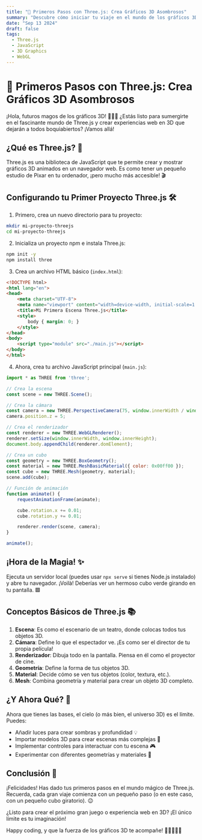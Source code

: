 ```yaml
---
title: "🌟 Primeros Pasos con Three.js: Crea Gráficos 3D Asombrosos"
summary: "Descubre cómo iniciar tu viaje en el mundo de los gráficos 3D con Three.js. Aprende los conceptos básicos y crea tu primera escena interactiva. ¡Es más fácil de lo que piensas! 🚀"
date: "Sep 13 2024"
draft: false
tags:
  - Three.js
  - JavaScript
  - 3D Graphics
  - WebGL
---
```


# 🌟 Primeros Pasos con Three.js: Crea Gráficos 3D Asombrosos

¡Hola, futuros magos de los gráficos 3D! 🧙‍♂️✨ ¿Estás listo para sumergirte en el fascinante mundo de Three.js y crear experiencias web en 3D que dejarán a todos boquiabiertos? ¡Vamos allá!

## ¿Qué es Three.js? 🤔

Three.js es una biblioteca de JavaScript que te permite crear y mostrar gráficos 3D animados en un navegador web. Es como tener un pequeño estudio de Pixar en tu ordenador, ¡pero mucho más accesible! 🎬

## Configurando tu Primer Proyecto Three.js 🛠️

1. Primero, crea un nuevo directorio para tu proyecto:

```bash
mkdir mi-proyecto-threejs
cd mi-proyecto-threejs
```

2. Inicializa un proyecto npm e instala Three.js:

```bash
npm init -y
npm install three
```

3. Crea un archivo HTML básico (`index.html`):

```html
<!DOCTYPE html>
<html lang="en">
<head>
    <meta charset="UTF-8">
    <meta name="viewport" content="width=device-width, initial-scale=1.0">
    <title>Mi Primera Escena Three.js</title>
    <style>
        body { margin: 0; }
    </style>
</head>
<body>
    <script type="module" src="./main.js"></script>
</body>
</html>
```

4. Ahora, crea tu archivo JavaScript principal (`main.js`):

```javascript
import * as THREE from 'three';

// Crea la escena
const scene = new THREE.Scene();

// Crea la cámara
const camera = new THREE.PerspectiveCamera(75, window.innerWidth / window.innerHeight, 0.1, 1000);
camera.position.z = 5;

// Crea el renderizador
const renderer = new THREE.WebGLRenderer();
renderer.setSize(window.innerWidth, window.innerHeight);
document.body.appendChild(renderer.domElement);

// Crea un cubo
const geometry = new THREE.BoxGeometry();
const material = new THREE.MeshBasicMaterial({ color: 0x00ff00 });
const cube = new THREE.Mesh(geometry, material);
scene.add(cube);

// Función de animación
function animate() {
    requestAnimationFrame(animate);

    cube.rotation.x += 0.01;
    cube.rotation.y += 0.01;

    renderer.render(scene, camera);
}

animate();
```

## ¡Hora de la Magia! ✨

Ejecuta un servidor local (puedes usar `npx serve` si tienes Node.js instalado) y abre tu navegador. ¡Voilà! Deberías ver un hermoso cubo verde girando en tu pantalla. 🟩

## Conceptos Básicos de Three.js 📚

1. **Escena**: Es como el escenario de un teatro, donde colocas todos tus objetos 3D.
2. **Cámara**: Define lo que el espectador ve. ¡Es como ser el director de tu propia película!
3. **Renderizador**: Dibuja todo en la pantalla. Piensa en él como el proyector de cine.
4. **Geometría**: Define la forma de tus objetos 3D.
5. **Material**: Decide cómo se ven tus objetos (color, textura, etc.).
6. **Mesh**: Combina geometría y material para crear un objeto 3D completo.

## ¿Y Ahora Qué? 🚀

Ahora que tienes las bases, el cielo (o más bien, el universo 3D) es el límite. Puedes:

- Añadir luces para crear sombras y profundidad 💡
- Importar modelos 3D para crear escenas más complejas 🏰
- Implementar controles para interactuar con tu escena 🎮
- Experimentar con diferentes geometrías y materiales 🔮

## Conclusión 🌈

¡Felicidades! Has dado tus primeros pasos en el mundo mágico de Three.js. Recuerda, cada gran viaje comienza con un pequeño paso (o en este caso, con un pequeño cubo giratorio). 😉

¿Listo para crear el próximo gran juego o experiencia web en 3D? ¡El único límite es tu imaginación!

Happy coding, y que la fuerza de los gráficos 3D te acompañe! 🚀👨‍💻👩‍💻